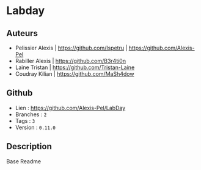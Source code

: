 # Labday

## Auteurs
- Pelissier Alexis | https://github.com/Ispetru | https://github.com/Alexis-Pel
- Rabiller Alexis | https://github.com/B3r4ti0n
- Laine Tristan | https://github.com/Tristan-Laine
- Coudray Kilian | https://github.com/MaSh4dow

## Github
- Lien : https://github.com/Alexis-Pel/LabDay
- Branches : `2`
- Tags : `3`
- Version : `0.11.0`

## Description
Base Readme
